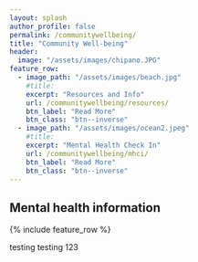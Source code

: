```yaml
---
layout: splash
author_profile: false
permalink: /communitywellbeing/
title: "Community Well-being"
header:
  image: "/assets/images/chipano.JPG"
feature_row:
  - image_path: "/assets/images/beach.jpg"
    #title: 
    excerpt: "Resources and Info"
    url: /communitywellbeing/resources/
    btn_label: "Read More"
    btn_class: "btn--inverse"
  - image_path: "/assets/images/ocean2.jpeg"
    #title: 
    excerpt: "Mental Health Check In"
    url: /communitywellbeing/mhci/
    btn_label: "Read More"
    btn_class: "btn--inverse"   
---
```


## Mental health information

{% include feature_row %}

testing testing 123
